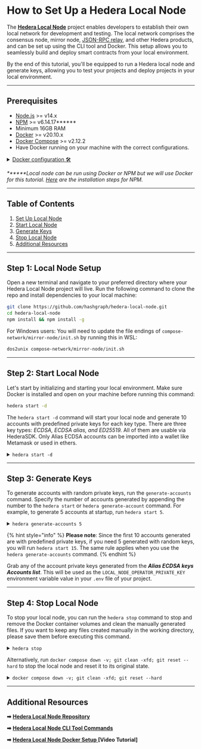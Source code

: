 # How to Set Up a Hedera Local Node

The [**Hedera Local Node**](https://github.com/hashgraph/hedera-local-node) project enables developers to establish their own local network for development and testing. The local network comprises the consensus node, mirror node, [JSON-RPC relay](https://github.com/hashgraph/hedera-json-rpc-relay#readme), and other Hedera products, and can be set up using the CLI tool and Docker. This setup allows you to seamlessly build and deploy smart contracts from your local environment.

By the end of this tutorial, you'll be equipped to run a Hedera local node and generate keys, allowing you to test your projects and deploy projects in your local environment.

***

## Prerequisites

* [Node.js](https://nodejs.org/en) >= v14.x
* [NPM](https://docs.npmjs.com/downloading-and-installing-node-js-and-npm) >= v6.14.17**\*\***
* Minimum 16GB RAM
* [Docker](https://www.docker.com/) >= v20.10.x
* [Docker Compose](https://docs.docker.com/compose/) >= v2.12.2
* Have Docker running on your machine with the correct configurations.

<details>

<summary><a href="https://github.com/hashgraph/hedera-local-node#requirements">Docker configuration 🛠️</a></summary>

Ensure the **`VirtioFS`** file sharing implementation is enabled in the docker settings.

![](../../.gitbook/assets/docker-compose-settings.png)

Ensure the **`Allow the default Docker sockets to be used (requires password)`** is enabled in Docker **Settings -> Advanced**.

![](../../.gitbook/assets/docker-socket-setting.png)

Ensure the following configurations are set at minimum in Docker **Settings** -> **Resources** and are available for use:

* **CPUs:** 6
* **Memory:** 8GB
* **Swap:** 1 GB
* **Disk Image Size:** 64 GB

![](<../../.gitbook/assets/docker settings.png>)

**Note:** The image may look different if you are on a different version

</details>

_**\*\***Local node can be run using Docker or NPM but we will use Docker for this tutorial._ [_Here_](https://github.com/hashgraph/hedera-local-node#official-npm-release) _are the installation steps for NPM._&#x20;

***

## Table of Contents

1. [Set Up Local Node](how-to-set-up-a-hedera-local-node.md#step-1-local-node-setup)
2. [Start Local Node](how-to-set-up-a-hedera-local-node.md#step-2-start-local-node)
3. [Generate Keys](how-to-set-up-a-hedera-local-node.md#step-3-generate-keys)
4. [Stop Local Node](how-to-set-up-a-hedera-local-node.md#step-4-stop-local-node)
5. [Additional Resources](how-to-set-up-a-hedera-local-node.md#additional-resources)

***

## Step 1: Local Node Setup

Open a new terminal and navigate to your preferred directory where your Hedera Local Node project will live. Run the following command to clone the repo and install dependencies to your local machine:

```bash
git clone https://github.com/hashgraph/hedera-local-node.git
cd hedera-local-node
npm install && npm install -g
```

For Windows users: You will need to update the file endings of `compose-network/mirror-node/init.sh` by running this in WSL:

```bash
dos2unix compose-network/mirror-node/init.sh
```

***

## Step 2: Start Local Node

Let's start by initializing and starting your local environment. Make sure Docker is installed and open on your machine before running this command:

```bash
hedera start -d
```

The `hedera start -d` command will start your local node and generate 10 accounts with predefined private keys for each key type. There are three key types: _ECDSA, ECDSA alias, and ED25519._ All of them are usable via HederaSDK. Only Alias ECDSA accounts can be imported into a wallet like Metamask or used in ethers.&#x20;

<details>

<summary><code>hedera start -d</code></summary>

```
Checking docker compose version...
Applying local config settings...
Successfully applied local config settings
Starting hedera local node in single-node mode...
Stopping the network...
Stopping the docker containers...
Cleaning the volumes and temp files...
Detecting the network...
Starting the network...
Preparing Node...
Importing fees...
Waiting for topic creation...
Generating accounts in synchronous mode...
|-----------------------------------------------------------------------------------------|
|-----------------------------| Accounts list ( ECDSA  keys) |----------------------------|
|-----------------------------------------------------------------------------------------|
|    id    |                            private key                            |  balance |
|-----------------------------------------------------------------------------------------|
| 0.0.1002 - 0xb65eb09db3e76bab4aa06988f445b40d6ef6fae8a8d401ac1693bab9ac927df1 - 10000 ℏ |
| 0.0.1003 - 0x1f5c6e6d1bb629c545d44b21b895b7c2b667f430d27f4998c2e2d36bf1568746 - 10000 ℏ |
| 0.0.1004 - 0xfe7086884f8863f0ccf66fbcd7dfc7485f9ff88d7705e6c55b4e2366161edb89 - 10000 ℏ |
| 0.0.1005 - 0x1c6a05ee1a00e0b7b46d1693fbad7d4d7f2da322d4b7e11e26b2f099d7293ecb - 10000 ℏ |
| 0.0.1006 - 0x1144fb7da2f1f4f2f9cde0d5742a8be8e6bae842f978de3ef65bd8591f2e5fe8 - 10000 ℏ |
| 0.0.1007 - 0x13182eadc0f7ff7624926b194f62fab8b09ff78ca54d5138d1af4131c070459e - 10000 ℏ |
| 0.0.1008 - 0x78fa1228d87f870c6515e6a43acb2fd0dd306f538a41c57c9f90d47a8fd076e1 - 10000 ℏ |
| 0.0.1009 - 0x6c7ac42aa92ea72d1e3eef0a095ecbe7dba1830b83080d068b6d28215140cd61 - 10000 ℏ |
| 0.0.1010 - 0xd91171ea81f8bfe4555b40f6e2997465a785853266ad0ef7f2e1f9843c0e502d - 10000 ℏ |
| 0.0.1011 - 0x4a48ae9ec00c80c811836dd0225f22a0b7fbc44a48dc7db45d8748e036db7353 - 10000 ℏ |
|-----------------------------------------------------------------------------------------|

|--------------------------------------------------------------------------------------------------------------------------------------|
|------------------------------------------------| Accounts list (Alias ECDSA keys) |--------------------------------------------------|
|--------------------------------------------------------------------------------------------------------------------------------------|
|    id    |               public address               |                             private key                            | balance |
|--------------------------------------------------------------------------------------------------------------------------------------|
| 0.0.1012 - 0x67D8d32E9Bf1a9968a5ff53B87d777Aa8EBBEe69 - 0x105d050185ccb907fba04dd92d8de9e32c18305e097ab41dadda21489a211524 - 10000 ℏ |
| 0.0.1013 - 0x05FbA803Be258049A27B820088bab1cAD2058871 - 0x2e1d968b041d84dd120a5860cee60cd83f9374ef527ca86996317ada3d0d03e7 - 10000 ℏ |
| 0.0.1014 - 0x927E41Ff8307835A1C081e0d7fD250625F2D4D0E - 0x45a5a7108a18dd5013cf2d5857a28144beadc9c70b3bdbd914e38df4e804b8d8 - 10000 ℏ |
| 0.0.1015 - 0xc37f417fA09933335240FCA72DD257BFBdE9C275 - 0x6e9d61a325be3f6675cf8b7676c70e4a004d2308e3e182370a41f5653d52c6bd - 10000 ℏ |
| 0.0.1016 - 0xD927017F5a6a7A92458b81468Dc71FCE6115B325 - 0x0b58b1bd44469ac9f813b5aeaf6213ddaea26720f0b2f133d08b6f234130a64f - 10000 ℏ |
| 0.0.1017 - 0x5C41A21F14cFe9808cBEc1d91b55Ba75ed327Eb6 - 0x95eac372e0f0df3b43740fa780e62458b2d2cc32d6a440877f1cc2a9ad0c35cc - 10000 ℏ |
| 0.0.1018 - 0xcdaD5844f865F379beA057fb435AEfeF38361B68 - 0x6c6e6727b40c8d4b616ab0d26af357af09337299f09c66704146e14236972106 - 10000 ℏ |
| 0.0.1019 - 0x6e5D3858f53FC66727188690946631bDE0466B1A - 0x5072e7aa1b03f531b4731a32a021f6a5d20d5ddc4e55acbb71ae202fc6f3a26d - 10000 ℏ |
| 0.0.1020 - 0x29cbb51A44fd332c14180b4D471FBBc6654b1657 - 0x60fe891f13824a2c1da20fb6a14e28fa353421191069ba6b6d09dd6c29b90eff - 10000 ℏ |
| 0.0.1021 - 0x17b2B8c63Fa35402088640e426c6709A254c7fFb - 0xeae4e00ece872dd14fb6dc7a04f390563c7d69d16326f2a703ec8e0934060cc7 - 10000 ℏ |
|--------------------------------------------------------------------------------------------------------------------------------------|

|-----------------------------------------------------------------------------------------|
|-----------------------------| Accounts list (ED25519 keys) |----------------------------|
|-----------------------------------------------------------------------------------------|
|    id    |                            private key                            |  balance |
|-----------------------------------------------------------------------------------------|
| 0.0.1022 - 0x1d0bdde18f1a570a0204297e1cba9b3f90a3c7774ac01bc7dd8d83db436085c0 - 10000 ℏ |
| 0.0.1023 - 0x1c174991c38b78ad063117625587275fa0ee74e7bc72513a6453f1bfd247248f - 10000 ℏ |
| 0.0.1024 - 0x10745c43037fd81cd4ef1524cb2270b7de45485c30f70468a4c3a87a4272271d - 10000 ℏ |
| 0.0.1025 - 0xd19f919d393efbfc6895d52b084d07f0cc95f3cb80345aba76677081c0aea39c - 10000 ℏ |
| 0.0.1026 - 0xb1ef6aa2a56f7ee88c3572d87e53f97b59ec6ff2079b232a9662b29b95c3db6f - 10000 ℏ |
| 0.0.1027 - 0xea54f3665ac84365b1db0eb5b04aab227237d0d0c6e0e80ee773b0ffc6f8b551 - 10000 ℏ |
| 0.0.1028 - 0x15f5ba26f0367b62ee06804bec3347144a0edcc748fa589e609f32462dae389c - 10000 ℏ |
| 0.0.1029 - 0x069ba185244a4ee23e9464fc620d8337527eca2df3df596052bb524fe51811ba - 10000 ℏ |
| 0.0.1030 - 0xd078136746079fb394a6d4442e2be55e9350c5734423835d14926099021d4ee0 - 10000 ℏ |
| 0.0.1031 - 0xd1bd93d037cdb0d53bdc5cf35db51989c1d6e7a08747eecd1ae16ea81fe76fd0 - 10000 ℏ |
|-----------------------------------------------------------------------------------------|

Local node has been successfully started in detached mode.
```

</details>

***

## Step 3: Generate Keys

To generate accounts with random private keys, run the `generate-accounts` command. Specify the number of accounts generated by appending the number to the `hedera start` or `hedera generate-account` command. For example, to generate 5 accounts at startup, run `hedera start 5`.&#x20;

<details>

<summary><code>hedera generate-accounts 5</code> </summary>

```
Generating accounts in synchronous mode...
|-----------------------------------------------------------------------------------------|
|-----------------------------| Accounts list ( ECDSA  keys) |----------------------------|
|-----------------------------------------------------------------------------------------|
|    id    |                            private key                            |  balance |
|-----------------------------------------------------------------------------------------|
| 0.0.1033 - 0xced34a00d3fff542e350a5e61cb41509812bf23ea581f83a0a862c94d8c69704 - 10000 ℏ |
| 0.0.1034 - 0xa4189ab682ba43925ce654ca09800bba86cf8b1b7f889006d5170d95f4fed365 - 10000 ℏ |
| 0.0.1035 - 0xf9106e9841677136c9cbe8c114dab80470ca62a15bfe9c777006bcb114288c22 - 10000 ℏ |
| 0.0.1036 - 0xe3517a9235971be1e1f95e791f3ffd7d753a652799fa11f1ace626036c4db275 - 10000 ℏ |
| 0.0.1037 - 0x636926cf2f6f9fd0a58043c600390eeef0bbed9d4b8a113ea68a8d67f922d04e - 10000 ℏ |
|-----------------------------------------------------------------------------------------|

|--------------------------------------------------------------------------------------------------------------------------------------|
|------------------------------------------------| Accounts list (Alias ECDSA keys) |--------------------------------------------------|
|--------------------------------------------------------------------------------------------------------------------------------------|
|    id    |               public address               |                             private key                            | balance |
|--------------------------------------------------------------------------------------------------------------------------------------|
| 0.0.1038 - 0xaBE90e20f394629e054Bc1E8F1338Fe8ea94F0b5 - 0x444913bd258f764e62db6c87abde7ca52ec22985db8c91b8c3b2b4f2c51775f0 - 10000 ℏ |
| 0.0.1039 - 0x26d941d8E1f6bF9B0F7e5156fA6ff02acEd0DF3E - 0xea25f427caf7029989669f93926b7902dde5361b176b4bc17b8ec0a967beaa0b - 10000 ℏ |
| 0.0.1040 - 0x64001c2d1f3a8d3574435B4F125944018E2E584D - 0xf2deb678a1e67e288d8a128334f41c890e7600b2a5471ecc9a3af4824e3021b7 - 10000 ℏ |
| 0.0.1041 - 0x6bE22CD9D16b64969683B74897E4EBB30c7c30E8 - 0xb9c2480cdbdddb2ecd6e032b87820c29e8791ad4f53b89f829269d856c835819 - 10000 ℏ |
| 0.0.1042 - 0x992d8aD211b28B23589c0b3Fe30de6C90662C4aB - 0x7e8bb0d85a8d80fa2eb2c9f6bd5c9b1a2c2f9f6992c7fffd201c8e81f0ec0000 - 10000 ℏ |
|--------------------------------------------------------------------------------------------------------------------------------------|

|-----------------------------------------------------------------------------------------|
|-----------------------------| Accounts list (ED25519 keys) |----------------------------|
|-----------------------------------------------------------------------------------------|
|    id    |                            private key                            |  balance |
|-----------------------------------------------------------------------------------------|
| 0.0.1043 - 0xd4917e152ca922b8bfbafffc3486512ae25ec0a75b05c44f517b11cd12fd949b - 10000 ℏ |
| 0.0.1044 - 0xbaeec69382fbb43e4d521b3d8717c9cba610a1fbcaededaaf4408c3138a683ae - 10000 ℏ |
| 0.0.1045 - 0x1f5c4b2efd3c36d29e9d2e16a825abd001f99bff2388bb8c6011cd5f956023c9 - 10000 ℏ |
| 0.0.1046 - 0x1976acdd5e71ce7e8db4cb0aa112fa1c16876155f0f20b9b7029916073f1d67f - 10000 ℏ |
| 0.0.1047 - 0x6e29f48b11ffc77e277f0500d607b35956da58f1ed30aad003fb1846bfffc483 - 10000 ℏ |
|-----------------------------------------------------------------------------------------|
```

</details>

{% hint style="info" %}
**Please note**: Since the first 10 accounts generated are with predefined private keys, if you need 5 generated with random keys, you will run `hedera start 15`. The same rule applies when you use the `hedera generate-accounts` command.
{% endhint %}

Grab any of the account private keys generated from the  _**Alias ECDSA keys Accounts list**_. This will be used as the `LOCAL_NODE_OPERATOR_PRIVATE_KEY` environment variable value in your `.env` file of your project.

***

## Step 4: Stop Local Node&#x20;

To stop your local node, you can run the `hedera stop` command to stop and remove the Docker container volumes and clean the manually generated files. If you want to keep any files created manually in the working directory, please save them before executing this command.

<details>

<summary><code>hedera stop</code></summary>

```
Stopping the network...
Stopping the docker containers...
Cleaning the volumes and temp files...
```

</details>

Alternatively, run `docker compose down -v; git clean -xfd; git reset --hard` to stop the local node and reset it to its original state.

<details>

<summary><code>docker compose down -v; git clean -xfd; git reset --hard</code></summary>

```bash
[+] Running 27/27
 ✔ Container mirror-node-web3           Removed            3.5s 
 ✔ Container json-rpc-relay-ws          Removed           10.8s 
 ✔ Container mirror-node-monitor        Removed            3.7s 
 ✔ Container relay-cache                Removed            0.9s 
 ✔ Container prometheus                 Removed            0.9s 
 ✔ Container record-sidecar-uploader    Removed            0.0s 
 ✔ Container grafana                    Removed            0.9s 
 ✔ Container hedera-explorer            Removed           10.4s 
 ✔ Container json-rpc-relay             Removed           10.7s 
 ✔ Container account-balances-uploader  Removed            0.1s 
 ✔ Container envoy-proxy                Removed            1.0s 
 ✔ Container mirror-node-grpc           Removed            2.7s 
 ✔ Container mirror-node-rest           Removed           10.4s 
 ✔ Container network-node               Removed           10.8s 
 ✔ Container mirror-node-importer       Removed           10.4s 
 ✔ Container record-streams-uploader    Removed            0.0s 
 ✔ Container haveged                    Removed            0.0s 
 ✔ Container mirror-node-db             Removed            0.3s 
 ✔ Container minio                      Removed            0.0s 
 ✔ Volume prometheus-data               Removed            0.0s 
 ✔ Volume minio-data                    Removed            0.0s 
 ✔ Volume mirror-node-postgres          Removed            0.1s 
 ✔ Volume grafana-data                  Removed            0.2s 
 ✔ Network network-node-bridge          Removed            0.1s 
 ✔ Network hedera-local-node_default    Removed            0.2s 
 ✔ Network cloud-storage                Removed            0.2s 
 ✔ Network mirror-node                  Removed            0.2s 
Removing .husky/_/
Removing network-logs/
Removing node_modules/
HEAD is now at ......
```

</details>

***

## Additional Resources

**➡** [**Hedera Local Node Repository**](https://github.com/hashgraph/hedera-local-node#readme)

**➡** [**Hedera Local Node CLI Tool Commands**](https://github.com/hashgraph/hedera-local-node#using-hedera-local)

**➡** [**Hedera Local Node Docker Setup** ](https://www.youtube.com/watch?v=KOhzu6ftmbY)**\[Video Tutorial]**
